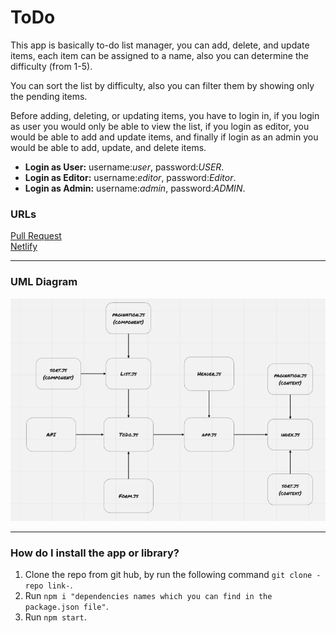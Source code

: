 # ToDo

This app is basically to-do list manager, you can add, delete, and update items, each item can be assigned to a name, also you can determine the difficulty (from 1-5).

You can sort the list by difficulty, also you can filter them by showing only the pending items.

Before adding, deleting, or updating items, you have to login in, if you login as user you would only be able to view the list, if you login as editor, you would be able to add and update items, and finally if login as  an admin you would be able to add, update, and delete items.

* **Login as User:** username:*user*, password:*USER*.
* **Login as Editor:** username:*editor*, password:*Editor*.
* **Login as Admin:** username:*admin*, password:*ADMIN*.

### URLs

[Pull Request](https://github.com/BasharNofal/Todo/pull/5)\
[Netlify](https://bn-todo.netlify.app/)

<hr>

### UML Diagram

![UML](./assets/ToDo-ph3.png)

<hr>

### How do I install the app or library?

1. Clone the repo from git hub, by run the following command `git clone -repo link-`.
2. Run `npm i "dependencies names which you can find in the package.json file"`.
3. Run `npm start`.

